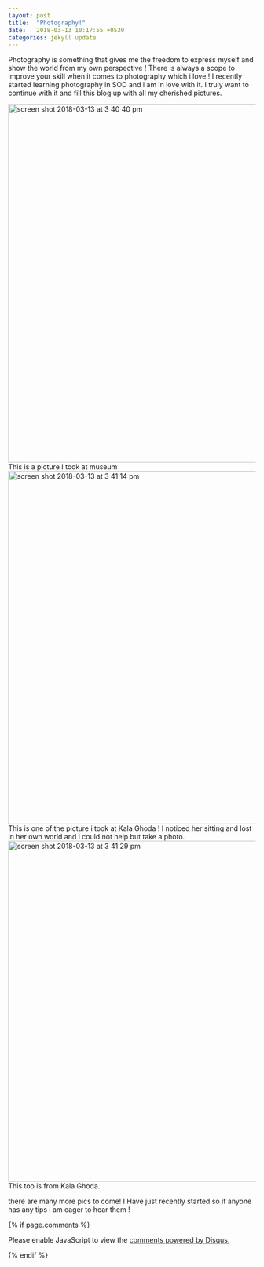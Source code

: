 ```yaml
---
layout: post
title:  "Photography!"
date:   2018-03-13 10:17:55 +0530
categories: jekyll update
---
```

Photography is something that gives me the freedom to express myself and show the world from my own perspective !
There is always a scope to improve your skill when it comes to photography which i love !
I recently started learning photography in SOD and i am in love with it.
I truly want to continue with it and fill this blog up with all my cherished pictures.

<img width="730" alt="screen shot 2018-03-13 at 3 40 40 pm" src="https://user-images.githubusercontent.com/36836477/37335984-01ad610e-26d6-11e8-894d-138eec855a26.png">
This is a picture I took at museum


<img width="719" alt="screen shot 2018-03-13 at 3 41 14 pm" src="https://user-images.githubusercontent.com/36836477/37336100-5ea52f54-26d6-11e8-8008-eca8682d61d8.png">
This is one of the picture i took at Kala Ghoda ! I noticed her sitting and lost in her own world and i could not help but take a photo.


<img width="694" alt="screen shot 2018-03-13 at 3 41 29 pm" src="https://user-images.githubusercontent.com/36836477/37336260-def9be7c-26d6-11e8-9abd-9b92e04d9bb1.png">
This too is from Kala Ghoda.

there are many more pics to come!
I Have just recently started so if anyone has any tips i am eager to hear them !


{% if page.comments %}
<div id="disqus_thread"></div>
<script>

/**
*  RECOMMENDED CONFIGURATION VARIABLES: EDIT AND UNCOMMENT THE SECTION BELOW TO INSERT DYNAMIC VALUES FROM YOUR PLATFORM OR CMS.
*  LEARN WHY DEFINING THESE VARIABLES IS IMPORTANT: https://disqus.com/admin/universalcode/#configuration-variables*/
/*
var disqus_config = function () {
this.page.url = PAGE_URL;  // Replace PAGE_URL with your page's canonical URL variable
this.page.identifier = PAGE_IDENTIFIER; // Replace PAGE_IDENTIFIER with your page's unique identifier variable
};
*/
(function() { // DON'T EDIT BELOW THIS LINE
var d = document, s = d.createElement('script');
s.src = 'https://prajna1804-github-io.disqus.com/embed.js';
s.setAttribute('data-timestamp', +new Date());
(d.head || d.body).appendChild(s);
})();
</script>
<noscript>Please enable JavaScript to view the <a href="https://disqus.com/?ref_noscript">comments powered by Disqus.</a></noscript>

{% endif %}
